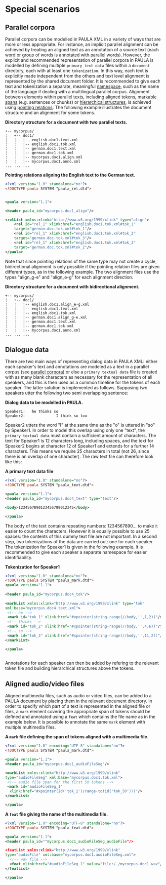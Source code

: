 # Special scenarios

## Parallel corpora

Parallel corpora can be modelled in PAULA XML in a variety of ways that
are more or less appropriate. For instance, an implicit parallel
alignment can be achieved by treating an aligned text as an annotation
of a source text (each word or group of words is annotated with parallel
words). However, the explicit and recommended representation of parallel
corpora in PAULA is modelled by defining multiple `primary text
data` files within a `document` directory, each with at least one
`tokenization`. In this way, each text is explicitly made independent
from the others and text level alignment is represented by the shared
document folder. It is recommended to give each text and tokenization a
separate, meaningful [namespace](namespaces.md), such as the name of the
language if dealing with a multilingual parallel corpus. Alignment
between elements within parallel texts, including aligned tokens,
[markable spans](spans-and-markables.md) (e.g. sentences or chunks) or [hierarchical
structures](hierarchical-structures.md#structs), is achieved using [pointing
relations](pointing-relations.md). The following example illustrates the
document structure and an alignment for some tokens.

**Directory structure for a document with two parallel texts.**
```
+-- mycorpus/
¦   +-- doc1/
¦   ¦   ¦-- english.doc1.text.xml
¦   ¦   ¦-- english.doc1.tok.xml
¦   ¦   ¦-- german.doc1.text.xml
¦   ¦   ¦-- german.doc1.tok.xml
¦   ¦   ¦-- mycorpus.doc1.align.xml
¦   ¦   ¦-- mycorpus.doc1.anno.xml
... ... ...
```

**Pointing relations aligning the English text to the German text.**
```xml
<?xml version="1.0" standalone="no"?>
<!DOCTYPE paula SYSTEM "paula_rel.dtd">


<paula version="1.1">

<header paula_id="mycorpus.doc1_align"/>

<relList xmlns:xlink="http://www.w3.org/1999/xlink" type="align">
    <rel id="rel_1" xlink:href="english.doc1.tok.xml#tok_1" 
    target="german.doc.tok.xml#tok_1"/>
    <rel id="rel_1" xlink:href="english.doc1.tok.xml#tok_2" 
    target="german.doc.tok.xml#tok_3"/>
    <rel id="rel_1" xlink:href="english.doc1.tok.xml#tok_3" 
    target="german.doc.tok.xml#tok_2"/>
</paula>
```

Note that since pointing relations of the same type may not create a
cycle, bidirectional alignment is only possible if the pointing relation
files are given different types, as in the following example. The two
alignment files use the types "align\_g-e" and "align\_e-g" for each
alignment direction.

**Directory structure for a document with bidirectional alignment.**
```
+-- mycorpus/
¦   +-- doc1/
¦   ¦   ¦-- english.doc1.align_e-g.xml
¦   ¦   ¦-- english.doc1.text.xml
¦   ¦   ¦-- english.doc1.tok.xml
¦   ¦   ¦-- german.doc1.align_g-e.xml
¦   ¦   ¦-- german.doc1.text.xml
¦   ¦   ¦-- german.doc1.tok.xml
¦   ¦   ¦-- mycorpus.doc1.anno.xml
... ... ...
```

## Dialogue data

There are two main ways of representing dialog data in PAULA XML: either
each speaker's text and annotations are modeled as a text in a parallel
corpus (see [parallel corpora](#parallel-corpora)) or else a `primary
textual
data` file is created with as many blank characters as necessary for the
representation of all speakers, and this is then used as a common
timeline for the tokens of each speaker. The latter solution is
implemented as follows. Supposing two speakers utter the following two
semi overlapping sentence:

**Dialog data to be modelled in PAULA.**
```
Speaker1:   he thinks so
Speaker2:              I think so too
```

Speaker2 utters the word "I" at the same time as the "o" is uttered in
"so" by Speaker1. In order to model this overlap using only one "text",
the `primary textual data` must contain a sufficient amount of
characters. The text for Speaker1 is 12 characters long, including
spaces, and the text for Speaker2 begins at character 12 of Speaker1 and
extends for a further 14 characters. This means we require 25 characters
in total (not 26, since there is an overlap of one character). The raw
text file can therefore look like this:

**A primary text data file**
```xml
<?xml version="1.0" standalone="no"?>
<!DOCTYPE paula SYSTEM "paula_text.dtd">

<paula version="1.1">
<header paula_id="mycorpus.doc4_text" type="text"/>

<body>1234567890123456789012345</body>

</paula>
```

The body of the text contains repeating numbers: 1234567890... to make
it easier to count the characters. However it is equally possible to use
25 spaces: the contents of this dummy text file are not important. In a
second step, two tokenizations of the data are carried out: one for each
speaker. The tokenization for Speaker1 is given in the following
example. It is recommended to give each speaker a separate namespace for
easier identifiability.

**Tokenization for Speaker1**
```xml
<?xml version="1.0" standalone="no"?>
<!DOCTYPE paula SYSTEM "paula_mark.dtd">
<paula version="1.1">
                
<header paula_id="mycorpus.doc4_tok"/>
                
<markList xmlns:xlink="http://www.w3.org/1999/xlink" type="tok" 
xml:base="mycorpus.doc4.text.xml">
 <!-- he -->
 <mark id="tok_1" xlink:href="#xpointer(string-range(//body,'',1,2))"/>
 <!-- thinks -->
 <mark id="tok_2" xlink:href="#xpointer(string-range(//body,'',4,6))"/>
 <!-- so -->
 <mark id="tok_3" xlink:href="#xpointer(string-range(//body,'',11,2))"/>
</markList>

</paula>
            
```

Annotations for each speaker can then be added by refering to the
relevant token file and building hierarchical structures above the
tokens.

## Aligned audio/video files

Aligned multimedia files, such as audio or video files, can be added to
a PAULA document by placing them in the relevant document directory. In
order to specify which part of a text is represented in the aligned file
or files, a `mark` element covering the appropriate span of tokens
should be defined and annotated using a `feat` which contains the file
name as in the example below. It is possible to annotate the same `mark`
element with multiple multimedia files.

**A `mark` file defining the span of tokens aligned with a multimedia file.**
```xml
<?xml version="1.0" encoding="UTF-8" standalone="no"?>
<!DOCTYPE paula SYSTEM "paula_mark.dtd">

<paula version="1.1">
<header paula_id="mycorpus.doc1_audioFileSeg"/>

<markList xmlns:xlink="http://www.w3.org/1999/xlink" 
type="audioFileSeg" xml:base="mycorpus.doc1.tok.xml">
 <!-- audio file span for the first 50 tokens -->
 <mark id="audioFileSeg_1" 
  xlink:href="#xpointer(id('tok_1')/range-to(id('tok_50')))"/>
</markList>

</paula>
```

**A `feat` file giving the name of the multimedia file.**
```xml
<?xml version="1.0" encoding="UTF-8" standalone="no"?>
<!DOCTYPE paula SYSTEM "paula_feat.dtd">

<paula version="1.1">
<header paula_id=""mycorpus.doc1_audioFileSeg_audioFile"/>

<featList xmlns:xlink="http://www.w3.org/1999/xlink" 
type="audioFile" xml:base="mycorpus.doc1.audioFileSeg.xml">
  <!-- wav file -->
  <feat xlink:href="#audioFileSeg_1" value="file:/./mycorpus.doc1.wav"/>
</featList>

</paula>
```